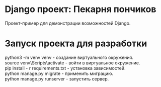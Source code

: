 # Django проект: Пекарня пончиков
Проект-пример для демонстрации возможностей Django.
# Запуск проекта для разработки
python3 -m venv venv - создание виртуального окружения. <br>
source venv\Scripts\activate - войти в виртуальное окружение. <br>
pip install - r requirements.txt - установка зависимостей. <br>
python manage.py migrate - применить миграцию. <br>
python manage.py runserver - запустить сервер. <br>